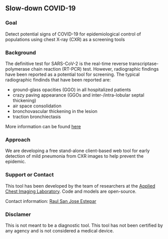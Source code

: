 ## Slow-down COVID-19

### Goal
Detect potential signs of COVID-19 for epidemiological control of populations using chest X-ray (CXR) as a screening tools

### Background
The definitive test for SARS-CoV-2 is the real-time reverse transcriptase-polymerase chain reaction (RT-PCR) test. However, radiographic findings have been reported as a potential tool for screening. The typical radiographic findinds that have been reported are:
- ground-glass opacities (GGO) in all hospitalized patients
- crazy paving appearance (GGOs and inter-/intra-lobular septal thickening)
- air space consolidation
- bronchovascular thickening in the lesion
- traction bronchiectasis

More information can be found [here](https://radiopaedia.org/articles/coronavirus-disease-2019-covid-19-1?lang=us)

### Approach
We are developing a free stand-alone client-based web tool for early detection of mild pneumonia from CXR images to help prevent the epidemic. 

### Support or Contact
This tool has been developed by the team of researchers at the [Applied Chest Imaging Laboratory](acil.med.harvard.edu). 
Code and models are open-source.

Contact information: [Raul San Jose Estepar](rsanjose@bwh.harvard.edu)

### Disclamer
This is not meant to be a diagnostic tool. This tool has not been certified by any agency and is not considered a medical device.
